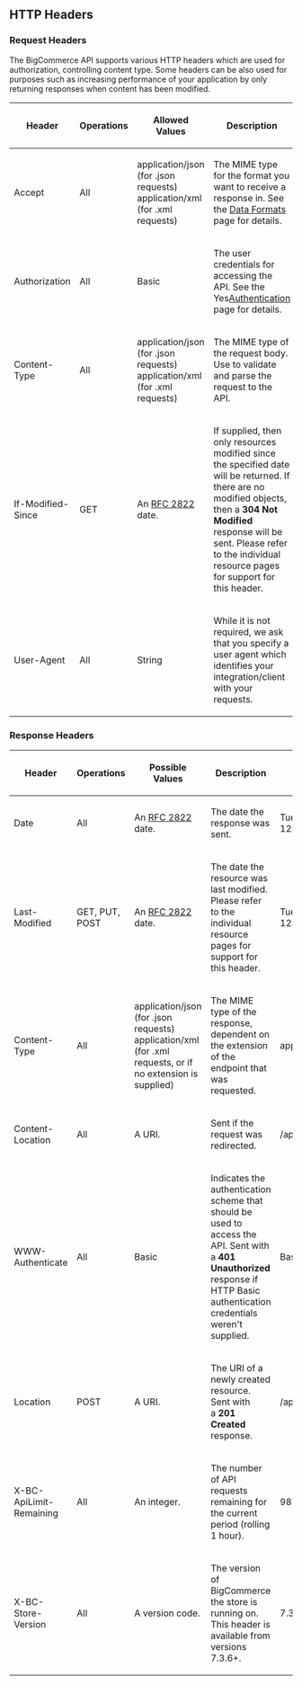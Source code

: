 ## HTTP Headers

### Request Headers
The BigCommerce API supports various HTTP headers which are used for authorization, controlling content type. Some headers can be also used for purposes such as increasing performance of your application by only returning responses when content has been modified.
<table class=""><thead><tr class="">
<th class="" data-column="0"><div class=""><p> Header </p></div></th>
<th class="" data-column="1"><div class=""><p> Operations </p></div></th>
<th class="" data-column="2"><div class=""><p> Allowed Values </p></div></th>
<th class="" data-column="3"><div class=""><p> Description </p></div></th>
<th class="" data-column="4"><div class=""><p> Required </p></div></th>
<th class="" data-column="5"><div class=""><p> Example </p></div></th>
</tr></thead><tbody>

<tr>
<td class=""><p> Accept <br class="atl-forced-newline"> </p></td>
<td class=""><p> All <br class="atl-forced-newline"> </p></td>
<td class=""><p> application/json (for .json requests) <br class="atl-forced-newline">
application/xml (for .xml requests) <br class="atl-forced-newline"> </p></td>
<td class=""><p> The MIME type for the format you want to receive a response in. See the <a href="/display/API/Data+Formats">Data Formats</a> page for details. <br class="atl-forced-newline"> </p></td>
<td class=""><p>&nbsp;</p></td>
<td class=""><p> application/xml <br class="atl-forced-newline"> </p></td>
</tr>
<tr>
<td class=""><p> Authorization <br class="atl-forced-newline"> </p></td>
<td class=""><p> All <br class="atl-forced-newline"> </p></td>
<td class=""><p> Basic <br class="atl-forced-newline"> </p></td>
<td class=""><p> The user credentials for accessing the API. See the Yes<a href="/display/API/Authentication">Authentication</a> page for details. <br class="atl-forced-newline"> </p></td>
<td class=""><p> &nbsp; Yes <br class="atl-forced-newline"> </p></td>
<td class=""><p> Basic&nbsp;YWRtaW46cGFzc3dvcmQ= <br class="atl-forced-newline"> </p></td>
</tr>
<tr>
<td class=""><p> Content-Type <br class="atl-forced-newline"> </p></td>
<td class=""><p> All <br class="atl-forced-newline"> </p></td>
<td class=""><p> application/json (for .json requests) <br class="atl-forced-newline">
application/xml (for .xml requests) <br class="atl-forced-newline"> </p></td>
<td class=""><p> The MIME type of the request body. Use to validate and parse the request to the API. </p></td>
<td class=""><p> &nbsp; Yes <br class="atl-forced-newline"> </p></td>
<td class=""><p> application/json </p></td>
</tr>
<tr>
<td class=""><p> If-Modified-Since </p></td>
<td class=""><p> GET <br class="atl-forced-newline"> </p></td>
<td class=""><p> An <a href="http://tools.ietf.org/html/rfc2822#section-3.3" class="external-link" rel="nofollow">RFC 2822</a> date. <br class="atl-forced-newline"> </p></td>
<td class=""><p> If supplied, then only resources modified since the specified date will be returned. If there are no modified objects, then a <strong>304 Not Modified</strong> response will be sent. Please refer to the individual resource pages for support for this header. </p></td>
<td class=""><p>&nbsp;</p></td>
<td class=""><p> Tue, 15 Nov 2011 12:45:26 GMT <br class="atl-forced-newline"> </p></td>
</tr>
<tr>
<td class=""><p> User-Agent </p></td>
<td class=""><p> All </p></td>
<td class=""><p> String </p></td>
<td class=""><p> While it is not required, we ask that you specify a user agent which identifies your integration/client with your requests. </p></td>
<td class=""><p>&nbsp;</p></td>
<td class=""><p>&nbsp;</p></td>
</tr>
</tbody></table>

### Response Headers

<table class=""><thead><tr class="">
<th class="" data-column="0"><div class=""><p> Header </p></div></th>
<th class="" data-column="1"><div class=""><p> Operations </p></div></th>
<th class="" data-column="2"><div class=""><p> Possible Values <br class="atl-forced-newline"> </p></div></th>
<th class="" data-column="3"><div class=""><p> Description </p></div></th>
<th class="" data-column="4"><div class=""><p> Example </p></div></th>
</tr></thead><tbody>

<tr>
<td class=""><p> Date <br class="atl-forced-newline"> </p></td>
<td class=""><p> All <br class="atl-forced-newline"> </p></td>
<td class=""><p> An <a href="http://tools.ietf.org/html/rfc2822#section-3.3" class="external-link" rel="nofollow">RFC 2822</a> date. <br class="atl-forced-newline"> </p></td>
<td class=""><p> The date the response was sent. <br class="atl-forced-newline"> </p></td>
<td class=""><p> Tue, 15 Nov 2011 12:45:26 GMT </p></td>
</tr>
<tr>
<td class=""><p> Last-Modified </p></td>
<td class=""><p> GET, PUT, POST </p></td>
<td class=""><p> An <a href="http://tools.ietf.org/html/rfc2822#section-3.3" class="external-link" rel="nofollow">RFC 2822</a> date. <br class="atl-forced-newline"> </p></td>
<td class=""><p> The date the resource was last modified. Please refer to the individual resource pages for support for this header. </p></td>
<td class=""><p> Tue, 15 Nov 2011 12:45:26 GMT </p></td>
</tr>
<tr>
<td class=""><p> Content-Type <br class="atl-forced-newline"> </p></td>
<td class=""><p> All <br class="atl-forced-newline"> </p></td>
<td class=""><p> application/json (for .json requests) <br class="atl-forced-newline">
application/xml (for .xml requests, or if no extension is supplied) </p></td>
<td class=""><p> The MIME type of the response, dependent on the extension of the endpoint that was requested. <br class="atl-forced-newline"> </p></td>
<td class=""><p> application/json </p></td>
</tr>
<tr>
<td class=""><p> Content-Location <br class="atl-forced-newline"> </p></td>
<td class=""><p> All <br class="atl-forced-newline"> </p></td>
<td class=""><p> A URI. <br class="atl-forced-newline"> </p></td>
<td class=""><p> Sent if the request was redirected. <br class="atl-forced-newline"> </p></td>
<td class=""><p> /api/v2/orders/5.json <br class="atl-forced-newline"> </p></td>
</tr>
<tr>
<td class=""><p> WWW-Authenticate <br class="atl-forced-newline"> </p></td>
<td class=""><p> All <br class="atl-forced-newline"> </p></td>
<td class=""><p> Basic <br class="atl-forced-newline"> </p></td>
<td class=""><p> Indicates the authentication scheme that should be used to access the API. Sent with a&nbsp;<strong>401 Unauthorized</strong> response if HTTP Basic authentication credentials weren't supplied. <br class="atl-forced-newline"> </p></td>
<td class=""><p> Basic <br class="atl-forced-newline"> </p></td>
</tr>
<tr>
<td class=""><p> Location <br class="atl-forced-newline"> </p></td>
<td class=""><p> POST <br class="atl-forced-newline"> </p></td>
<td class=""><p> A URI. <br class="atl-forced-newline"> </p></td>
<td class=""><p> The URI of a newly created resource. Sent with a&nbsp;<strong>201 Created</strong> response. <br class="atl-forced-newline"> </p></td>
<td class=""><p> /api/v2/products/7 <br class="atl-forced-newline"> </p></td>
</tr>
<tr>
<td class=""><p> X-BC-ApiLimit-Remaining <br class="atl-forced-newline"> </p></td>
<td class=""><p> All <br class="atl-forced-newline"> </p></td>
<td class=""><p> An integer. <br class="atl-forced-newline"> </p></td>
<td class=""><p> The number of API requests remaining for the current period (rolling 1 hour). <br class="atl-forced-newline"> </p></td>
<td class=""><p> 987 <br class="atl-forced-newline"> </p></td>
</tr>
<tr>
<td class=""><p> X-BC-Store-Version<br class="atl-forced-newline"> </p></td>
<td class=""><p> All<br class="atl-forced-newline"> </p></td>
<td class=""><p> A version code.<br class="atl-forced-newline"> </p></td>
<td class=""><p> The version of BigCommerce the store is running on. This header is available from versions 7.3.6+.<br class="atl-forced-newline"> </p></td>
<td class=""><p> 7.3.6<br class="atl-forced-newline"> </p></td>
</tr>
</tbody></table>